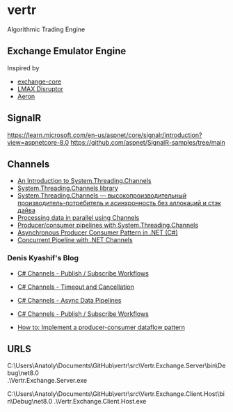 # vertr

Algorithmic Trading Engine

## Exchange Emulator Engine 

Inspired by

- [exchange-core](https://github.com/exchange-core/exchange-core)
- [LMAX Disruptor](https://github.com/LMAX-Exchange/disruptor)
- [Aeron](https://github.com/real-logic/aeron)


## SignalR

https://learn.microsoft.com/en-us/aspnet/core/signalr/introduction?view=aspnetcore-8.0
https://github.com/aspnet/SignalR-samples/tree/main

## Channels

- [An Introduction to System.Threading.Channels](https://devblogs.microsoft.com/dotnet/an-introduction-to-system-threading-channels/)
- [System.Threading.Channels library](https://learn.microsoft.com/en-us/dotnet/core/extensions/channels)
- [System.Threading.Channels — высокопроизводительный производитель-потребитель и асинхронность без аллокаций и стэк дайва](https://habr.com/ru/post/508726/)
- [Processing data in parallel using Channels](https://maciejz.dev/processing-data-in-parallel-channels/)
- [Producer/consumer pipelines with System.Threading.Channels](https://blog.maartenballiauw.be/post/2020/08/26/producer-consumer-pipelines-with-system-threading-channels.html)
- [Asynchronous Producer Consumer Pattern in .NET (C#)](https://www.dotnetcurry.com/dotnetcore/1509/async-dotnetcore-pattern)
- [Concurrent Pipeline with .NET Channels](https://www.rickyterrell.com/?p=247)

### Denis Kyashif's Blog
- [C# Channels - Publish / Subscribe Workflows](https://deniskyashif.com/2019/12/08/csharp-channels-part-1/)
- [C# Channels - Timeout and Cancellation](https://deniskyashif.com/2019/12/11/csharp-channels-part-2/)
- [C# Channels - Async Data Pipelines](https://deniskyashif.com/2020/01/07/csharp-channels-part-3/)

- [C# Channels - Publish / Subscribe Workflows](https://deniskyashif.com/2019/12/08/csharp-channels-part-1/)
- [How to: Implement a producer-consumer dataflow pattern](https://learn.microsoft.com/en-us/dotnet/standard/parallel-programming/how-to-implement-a-producer-consumer-dataflow-pattern)


 
 ## URLS

C:\Users\Anatoly\Documents\GitHub\vertr\src\Vertr.Exchange.Server\bin\Debug\net8.0\
.\Vertr.Exchange.Server.exe


C:\Users\Anatoly\Documents\GitHub\vertr\src\Vertr.Exchange.Client.Host\bin\Debug\net8.0
.\Vertr.Exchange.Client.Host.exe

